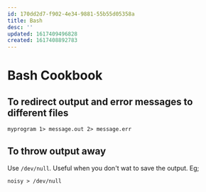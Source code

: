 ```yaml
---
id: 170dd2d7-f902-4e34-9881-55b55d05358a
title: Bash
desc: ''
updated: 1617409496828
created: 1617408892783
---
```


# Bash Cookbook

## To redirect output and error messages to different files

```
myprogram 1> message.out 2> message.err
```

## To throw output away

Use `/dev/null`. Useful when you don't wat to save the output. Eg;

```
noisy > /dev/null
```